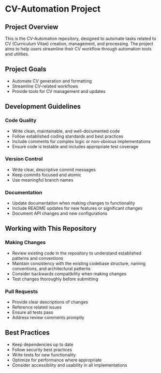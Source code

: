 # CV-Automation Project

## Project Overview
This is the CV-Automation repository, designed to automate tasks related to CV (Curriculum Vitae) creation, management, and processing. The project aims to help users streamline their CV workflow through automation tools and utilities.

## Project Goals
- Automate CV generation and formatting
- Streamline CV-related workflows
- Provide tools for CV management and updates

## Development Guidelines

### Code Quality
- Write clean, maintainable, and well-documented code
- Follow established coding standards and best practices
- Include comments for complex logic or non-obvious implementations
- Ensure code is testable and includes appropriate test coverage

### Version Control
- Write clear, descriptive commit messages
- Keep commits focused and atomic
- Use meaningful branch names

### Documentation
- Update documentation when making changes to functionality
- Include README updates for new features or significant changes
- Document API changes and new configurations

## Working with This Repository

### Making Changes
- Review existing code in the repository to understand established patterns and conventions
- Maintain consistency with the existing codebase structure, naming conventions, and architectural patterns
- Consider backwards compatibility when making changes
- Test changes thoroughly before submitting

### Pull Requests
- Provide clear descriptions of changes
- Reference related issues
- Ensure all tests pass
- Address review comments promptly

## Best Practices
- Keep dependencies up to date
- Follow security best practices
- Write tests for new functionality
- Optimize for performance where appropriate
- Consider accessibility and usability in all implementations
